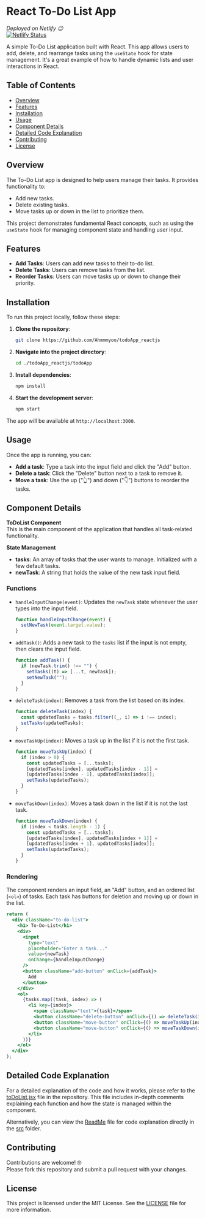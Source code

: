 # React To-Do List App

*Deployed on Netlify 😉*\
[![Netlify Status](https://api.netlify.com/api/v1/badges/4069b20f-b191-4865-9b0a-35289e0d39a5/deploy-status)](https://to-do-app-reactjs-ahmmmyoo.netlify.app/)


A simple To-Do List application built with React. This app allows users to add, delete, and rearrange tasks using the `useState` hook for state management. It's a great example of how to handle dynamic lists and user interactions in React.

## Table of Contents

- [Overview](#overview)
- [Features](#features)
- [Installation](#installation)
- [Usage](#usage)
- [Component Details](#component-details)
- [Detailed Code Explanation](#detailed-code-explanation)
- [Contributing](#contributing)
- [License](#license)

## Overview

The To-Do List app is designed to help users manage their tasks. It provides functionality to:

- Add new tasks.
- Delete existing tasks.
- Move tasks up or down in the list to prioritize them.

This project demonstrates fundamental React concepts, such as using the `useState` hook for managing component state and handling user input.

## Features

- **Add Tasks**: Users can add new tasks to their to-do list.
- **Delete Tasks**: Users can remove tasks from the list.
- **Reorder Tasks**: Users can move tasks up or down to change their priority.

## Installation

To run this project locally, follow these steps:

1. **Clone the repository**:
   ```bash
   git clone https://github.com/Ahmmmyoo/todoApp_reactjs
   ```
2. **Navigate into the project directory**:
   ```bash
   cd ./todoApp_reactjs/todoApp
   ```
3. **Install dependencies**:
   ```bash
   npm install
   ```

4. **Start the development server**:
   ```bash
   npm start
   ```

The app will be available at `http://localhost:3000`.

## Usage

Once the app is running, you can:

- **Add a task**: Type a task into the input field and click the "Add" button.
- **Delete a task**: Click the "Delete" button next to a task to remove it.
- **Move a task**: Use the up ("👆") and down ("👇") buttons to reorder the tasks.

## Component Details

**ToDoList Component**\
This is the main component of the application that handles all task-related functionality.

**State Management**
- **tasks**: An array of tasks that the user wants to manage. Initialized with a few default tasks.
- **newTask**: A string that holds the value of the new task input field.

### Functions

- `handleInputChange(event)`: Updates the `newTask` state whenever the user types into the input field.
    ```jsx
    function handleInputChange(event) {
      setNewTask(event.target.value);
    }
    ```

- `addTask()`: Adds a new task to the `tasks` list if the input is not empty, then clears the input field.
    ```jsx
    function addTask() {
      if (newTask.trim() !== "") {
        setTasks((t) => [...t, newTask]);
        setNewTask("");
      }
    }
    ```

- `deleteTask(index)`: Removes a task from the list based on its index.
    ```jsx
    function deleteTask(index) {
      const updatedTasks = tasks.filter((_, i) => i !== index);
      setTasks(updatedTasks);
    }
    ```

- `moveTaskUp(index)`: Moves a task up in the list if it is not the first task.
    ```jsx
    function moveTaskUp(index) {
      if (index > 0) {
        const updatedTasks = [...tasks];
        [updatedTasks[index], updatedTasks[index - 1]] = 
        [updatedTasks[index - 1], updatedTasks[index]];
        setTasks(updatedTasks);
      }
    }
    ```

- `moveTaskDown(index)`: Moves a task down in the list if it is not the last task.
    ```jsx
    function moveTaskDown(index) {
      if (index < tasks.length - 1) {
        const updatedTasks = [...tasks];
        [updatedTasks[index], updatedTasks[index + 1]] = 
        [updatedTasks[index + 1], updatedTasks[index]];
        setTasks(updatedTasks);
      }
    }
    ```

### Rendering

The component renders an input field, an "Add" button, and an ordered list (`<ol>`) of tasks. Each task has buttons for deletion and moving up or down in the list.

```jsx
return (
  <div className="to-do-list">
    <h1> To-Do-List</h1>
    <div>
      <input
        type="text"
        placeholder="Enter a task..."
        value={newTask}
        onChange={handleInputChange}
      />
      <button className="add-button" onClick={addTask}>
        Add
      </button>
    </div>
    <ol>
      {tasks.map((task, index) => (
        <li key={index}>
          <span className="text">{task}</span>
          <button className="delete-button" onClick={() => deleteTask(index)}>Delete</button>
          <button className="move-button" onClick={() => moveTaskUp(index)}>👆</button>
          <button className="move-button" onClick={() => moveTaskDown(index)}>👇</button>
        </li>
      ))}
    </ol>
  </div>
);
```

## Detailed Code Explanation

For a detailed explanation of the code and how it works, please refer to the [toDoList.jsx](./todoApp/src/ToDoList.jsx) file in the repository. This file includes in-depth comments explaining each function and how the state is managed within the component.

Alternatively, you can view the [ReadMe](./todoApp/src/README.md) file for code explanation directly in the [src](./todoApp/src/) folder.

## Contributing

Contributions are welcome! 🤓\
Please fork this repository and submit a pull request with your changes.

## License

This project is licensed under the MIT License. See the [LICENSE](./LICENSE) file for more information.
